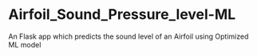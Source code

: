 # Airfoil_Sound_Pressure_level-ML
An Flask app which predicts the sound level of an Airfoil using Optimized ML model
